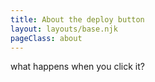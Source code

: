 ```yaml
---
title: About the deploy button
layout: layouts/base.njk
pageClass: about
---
```


what happens when you click it?
